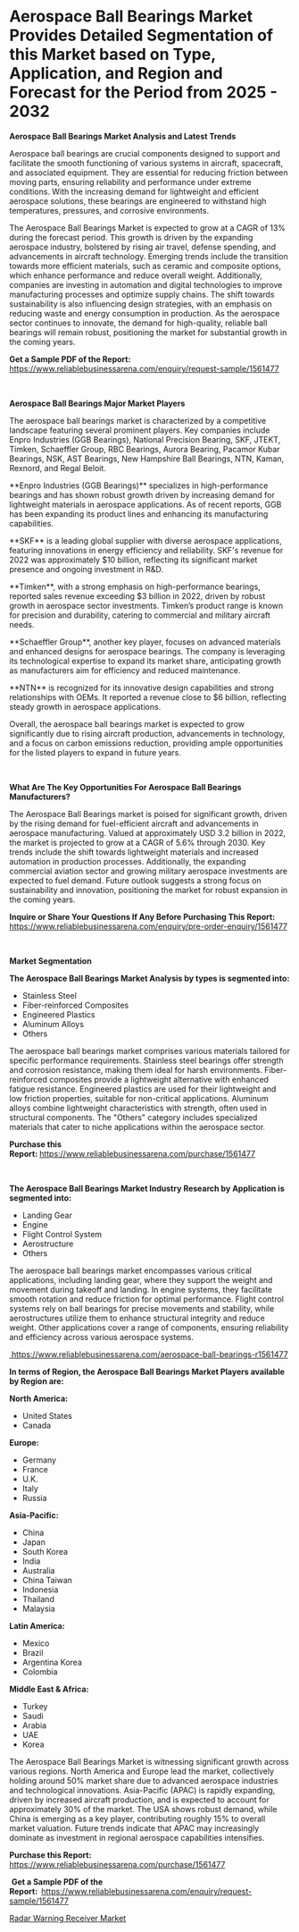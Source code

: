 <p><h1>Aerospace Ball Bearings Market Provides Detailed Segmentation of this Market based on Type, Application, and Region and Forecast for the Period from 2025 - 2032</h1></p><p><strong>Aerospace Ball Bearings Market Analysis and Latest Trends</strong></p>
<p><p>Aerospace ball bearings are crucial components designed to support and facilitate the smooth functioning of various systems in aircraft, spacecraft, and associated equipment. They are essential for reducing friction between moving parts, ensuring reliability and performance under extreme conditions. With the increasing demand for lightweight and efficient aerospace solutions, these bearings are engineered to withstand high temperatures, pressures, and corrosive environments.</p><p>The Aerospace Ball Bearings Market is expected to grow at a CAGR of 13% during the forecast period. This growth is driven by the expanding aerospace industry, bolstered by rising air travel, defense spending, and advancements in aircraft technology. Emerging trends include the transition towards more efficient materials, such as ceramic and composite options, which enhance performance and reduce overall weight. Additionally, companies are investing in automation and digital technologies to improve manufacturing processes and optimize supply chains. The shift towards sustainability is also influencing design strategies, with an emphasis on reducing waste and energy consumption in production. As the aerospace sector continues to innovate, the demand for high-quality, reliable ball bearings will remain robust, positioning the market for substantial growth in the coming years.</p></p>
<p><strong>Get a Sample PDF of the Report:&nbsp;</strong> <a href="https://www.reliablebusinessarena.com/enquiry/request-sample/1561477?utm_campaign=2180&utm_medium=2&utm_source=Github&utm_content=ia&utm_term=16022025&utm_id=aerospace-ball-bearings">https://www.reliablebusinessarena.com/enquiry/request-sample/1561477</a></p>
<p>&nbsp;</p>
<p><strong>Aerospace Ball Bearings Major Market Players</strong></p>
<p><p>The aerospace ball bearings market is characterized by a competitive landscape featuring several prominent players. Key companies include Enpro Industries (GGB Bearings), National Precision Bearing, SKF, JTEKT, Timken, Schaeffler Group, RBC Bearings, Aurora Bearing, Pacamor Kubar Bearings, NSK, AST Bearings, New Hampshire Ball Bearings, NTN, Kaman, Rexnord, and Regal Beloit.</p><p>**Enpro Industries (GGB Bearings)** specializes in high-performance bearings and has shown robust growth driven by increasing demand for lightweight materials in aerospace applications. As of recent reports, GGB has been expanding its product lines and enhancing its manufacturing capabilities.</p><p>**SKF** is a leading global supplier with diverse aerospace applications, featuring innovations in energy efficiency and reliability. SKF's revenue for 2022 was approximately $10 billion, reflecting its significant market presence and ongoing investment in R&D.</p><p>**Timken**, with a strong emphasis on high-performance bearings, reported sales revenue exceeding $3 billion in 2022, driven by robust growth in aerospace sector investments. Timken’s product range is known for precision and durability, catering to commercial and military aircraft needs.</p><p>**Schaeffler Group**, another key player, focuses on advanced materials and enhanced designs for aerospace bearings. The company is leveraging its technological expertise to expand its market share, anticipating growth as manufacturers aim for efficiency and reduced maintenance.</p><p>**NTN** is recognized for its innovative design capabilities and strong relationships with OEMs. It reported a revenue close to $6 billion, reflecting steady growth in aerospace applications.</p><p>Overall, the aerospace ball bearings market is expected to grow significantly due to rising aircraft production, advancements in technology, and a focus on carbon emissions reduction, providing ample opportunities for the listed players to expand in future years.</p></p>
<p>&nbsp;</p>
<p><strong>What Are The Key Opportunities For Aerospace Ball Bearings Manufacturers?</strong></p>
<p><p>The Aerospace Ball Bearings market is poised for significant growth, driven by the rising demand for fuel-efficient aircraft and advancements in aerospace manufacturing. Valued at approximately USD 3.2 billion in 2022, the market is projected to grow at a CAGR of 5.6% through 2030. Key trends include the shift towards lightweight materials and increased automation in production processes. Additionally, the expanding commercial aviation sector and growing military aerospace investments are expected to fuel demand. Future outlook suggests a strong focus on sustainability and innovation, positioning the market for robust expansion in the coming years.</p></p>
<p><strong>Inquire or Share Your Questions If Any Before Purchasing This Report:</strong> <a href="https://www.reliablebusinessarena.com/enquiry/pre-order-enquiry/1561477?utm_campaign=2180&utm_medium=2&utm_source=Github&utm_content=ia&utm_term=16022025&utm_id=aerospace-ball-bearings">https://www.reliablebusinessarena.com/enquiry/pre-order-enquiry/1561477</a></p>
<p>&nbsp;</p>
<p><strong>Market Segmentation</strong></p>
<p><strong>The Aerospace Ball Bearings Market Analysis by types is segmented into:</strong></p>
<p><ul><li>Stainless Steel</li><li>Fiber-reinforced Composites</li><li>Engineered Plastics</li><li>Aluminum Alloys</li><li>Others</li></ul></p>
<p><p>The aerospace ball bearings market comprises various materials tailored for specific performance requirements. Stainless steel bearings offer strength and corrosion resistance, making them ideal for harsh environments. Fiber-reinforced composites provide a lightweight alternative with enhanced fatigue resistance. Engineered plastics are used for their lightweight and low friction properties, suitable for non-critical applications. Aluminum alloys combine lightweight characteristics with strength, often used in structural components. The "Others" category includes specialized materials that cater to niche applications within the aerospace sector.</p></p>
<p><strong>Purchase this Report:&nbsp;</strong><a href="https://www.reliablebusinessarena.com/purchase/1561477?utm_campaign=2180&utm_medium=2&utm_source=Github&utm_content=ia&utm_term=16022025&utm_id=aerospace-ball-bearings">https://www.reliablebusinessarena.com/purchase/1561477</a></p>
<p>&nbsp;</p>
<p><strong>The Aerospace Ball Bearings Market Industry Research by Application is segmented into:</strong></p>
<p><ul><li>Landing Gear</li><li>Engine</li><li>Flight Control System</li><li>Aerostructure</li><li>Others</li></ul></p>
<p><p>The aerospace ball bearings market encompasses various critical applications, including landing gear, where they support the weight and movement during takeoff and landing. In engine systems, they facilitate smooth rotation and reduce friction for optimal performance. Flight control systems rely on ball bearings for precise movements and stability, while aerostructures utilize them to enhance structural integrity and reduce weight. Other applications cover a range of components, ensuring reliability and efficiency across various aerospace systems.</p></p>
<p><a href="https://www.reliablebusinessarena.com/aerospace-ball-bearings-r1561477?utm_campaign=2180&utm_medium=2&utm_source=Github&utm_content=ia&utm_term=16022025&utm_id=aerospace-ball-bearings">&nbsp;https://www.reliablebusinessarena.com/aerospace-ball-bearings-r1561477</a></p>
<p><strong>In terms of Region, the Aerospace Ball Bearings Market Players available by Region are:</strong></p>
<p>
    <p> <strong> North America: </strong>
        <ul>
            <li>United States</li>
            <li>Canada</li>
        </ul>
        </p> 
    <p> <strong> Europe: </strong>
        <ul>
            <li>Germany</li>
            <li>France</li>
            <li>U.K.</li>
            <li>Italy</li>
            <li>Russia</li>
        </ul>
        </p> 
    <p> <strong> Asia-Pacific: </strong>
        <ul>
            <li>China</li>
            <li>Japan</li>
            <li>South Korea</li>
            <li>India</li>
            <li>Australia</li>
            <li>China Taiwan</li>
            <li>Indonesia</li>
            <li>Thailand</li>
            <li>Malaysia</li>
        </ul>
        </p> 
    <p> <strong> Latin America: </strong>
        <ul>
            <li>Mexico</li>
            <li>Brazil</li>
            <li>Argentina Korea</li>
            <li>Colombia</li>
        </ul>
        </p> 
    <p> <strong> Middle East & Africa: </strong>
        <ul>
            <li>Turkey</li>
            <li>Saudi</li>
            <li>Arabia</li>
            <li>UAE</li>
            <li>Korea</li>
        </ul>
    </p>
    </p>
<p><p>The Aerospace Ball Bearings Market is witnessing significant growth across various regions. North America and Europe lead the market, collectively holding around 50% market share due to advanced aerospace industries and technological innovations. Asia-Pacific (APAC) is rapidly expanding, driven by increased aircraft production, and is expected to account for approximately 30% of the market. The USA shows robust demand, while China is emerging as a key player, contributing roughly 15% to overall market valuation. Future trends indicate that APAC may increasingly dominate as investment in regional aerospace capabilities intensifies.</p></p>
<p><strong>Purchase this Report: </strong><a href="https://www.reliablebusinessarena.com/purchase/1561477?utm_campaign=2180&utm_medium=2&utm_source=Github&utm_content=ia&utm_term=16022025&utm_id=aerospace-ball-bearings">https://www.reliablebusinessarena.com/purchase/1561477</a></p>
<p>&nbsp;<strong>Get a Sample PDF of the Report:&nbsp;&nbsp;</strong><a href="https://www.reliablebusinessarena.com/enquiry/request-sample/1561477?utm_campaign=2180&utm_medium=2&utm_source=Github&utm_content=ia&utm_term=16022025&utm_id=aerospace-ball-bearings">https://www.reliablebusinessarena.com/enquiry/request-sample/1561477</a></p>
<p><strong></strong></p>
<p><p><a href="https://github.com/rodinayygacklezi/Market-Research-Report-List-1/blob/main/radar-warning-receiver-market.md?utm_campaign=2180&utm_medium=2&utm_source=Github&utm_content=ia&utm_term=16022025&utm_id=aerospace-ball-bearings">Radar Warning Receiver Market</a></p></p>